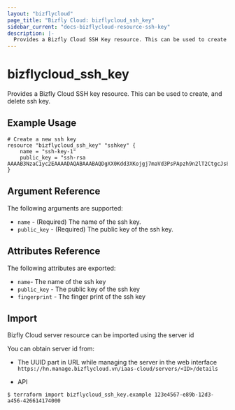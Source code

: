 ```yaml
---
layout: "bizflycloud"
page_title: "Bizfly Cloud: bizflycloud_ssh_key"
sidebar_current: "docs-bizflycloud-resource-ssh-key"
description: |-
  Provides a Bizfly Cloud SSH Key resource. This can be used to create and delete ssh key.
---
```


# bizflycloud\_ssh_key

Provides a Bizfly Cloud SSH key resource. This can be used to create,
and delete ssh key.
## Example Usage

```hcl
# Create a new ssh key
resource "bizflycloud_ssh_key" "sshkey" {
    name = "ssh-key-1"
    public_key = "ssh-rsa AAAAB3NzaC1yc2EAAAADAQABAAABAQDgXX0Kdd3XKojgj7maVd3PsPApzh9n2lT2CtgcJs8jw9i3mit5SZu02QFS772Pa9VdGeSjbqxtADLRpnuigW5ii0dHBQTgWqx593Cs7QKRhyRPb88u0TFCZynRwfMRnb6qngiKoWp5TtaHuIY+7kS8SyqNVIwoCYlr9a4ePX8rwydf9crhJocgKb2LgQkdW3TBE5QAvxbruYlj201jjXFeE5BtE4QER0QyY5MqW8MAgG98N3w95pKIffhHZ4TO4A3zgpWbNn1ROproZgV+9COzZ7WYuvPWqWdLAntd9b1/lLnDrDHXa/lrefJXJVamhz4i1cfIZ/p+aFWG0a7DpL5b"
}
```

## Argument Reference

The following arguments are supported:

* `name` - (Required) The name of the ssh key.
* `public_key` - (Required) The public key of the ssh key.


## Attributes Reference

The following attributes are exported:

* `name`- The name of the ssh key
* `public_key` - The public key of the ssh key
* `fingerprint` - The finger print of the ssh key

## Import

Bizfly Cloud server resource can be imported using the server id

You can obtain server id from:

- The UUID part in URL while managing the server in the web interface `https://hn.manage.bizflycloud.vn/iaas-cloud/servers/<ID>/details`

- API


```
$ terraform import bizflycloud_ssh_key.example 123e4567-e89b-12d3-a456-426614174000
```